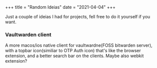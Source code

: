 +++
title = "Random Ideias"
date = "2021-04-04"
+++

Just a couple of ideias I had for projects, fell free to do it yourself if you want.

### Vaultwarden client

A more macos/ios native client for vaultwardne(FOSS bitwarden server), with a topbar icon(similiar to OTP Auth icon) that's like the browser extension, and a better search bar on the clients. Maybe also webkit extension?
